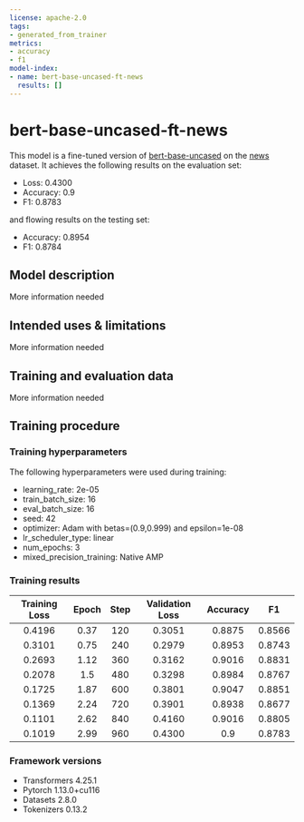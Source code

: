 ```yaml
---
license: apache-2.0
tags:
- generated_from_trainer
metrics:
- accuracy
- f1
model-index:
- name: bert-base-uncased-ft-news
  results: []
---
```


<!-- This model card has been generated automatically according to the information the Trainer had access to. You
should probably proofread and complete it, then remove this comment. -->

# bert-base-uncased-ft-news

This model is a fine-tuned version of [bert-base-uncased](https://huggingface.co/bert-base-uncased) on the [news](https://huggingface.co/datasets/steciuk/news) dataset.
It achieves the following results on the evaluation set:
- Loss: 0.4300
- Accuracy: 0.9
- F1: 0.8783

and flowing results on the testing set:
- Accuracy: 0.8954
- F1: 0.8784

## Model description

More information needed

## Intended uses & limitations

More information needed

## Training and evaluation data

More information needed

## Training procedure

### Training hyperparameters

The following hyperparameters were used during training:
- learning_rate: 2e-05
- train_batch_size: 16
- eval_batch_size: 16
- seed: 42
- optimizer: Adam with betas=(0.9,0.999) and epsilon=1e-08
- lr_scheduler_type: linear
- num_epochs: 3
- mixed_precision_training: Native AMP

### Training results

| Training Loss | Epoch | Step | Validation Loss | Accuracy | F1     |
|:-------------:|:-----:|:----:|:---------------:|:--------:|:------:|
| 0.4196        | 0.37  | 120  | 0.3051          | 0.8875   | 0.8566 |
| 0.3101        | 0.75  | 240  | 0.2979          | 0.8953   | 0.8743 |
| 0.2693        | 1.12  | 360  | 0.3162          | 0.9016   | 0.8831 |
| 0.2078        | 1.5   | 480  | 0.3298          | 0.8984   | 0.8767 |
| 0.1725        | 1.87  | 600  | 0.3801          | 0.9047   | 0.8851 |
| 0.1369        | 2.24  | 720  | 0.3901          | 0.8938   | 0.8677 |
| 0.1101        | 2.62  | 840  | 0.4160          | 0.9016   | 0.8805 |
| 0.1019        | 2.99  | 960  | 0.4300          | 0.9      | 0.8783 |


### Framework versions

- Transformers 4.25.1
- Pytorch 1.13.0+cu116
- Datasets 2.8.0
- Tokenizers 0.13.2
